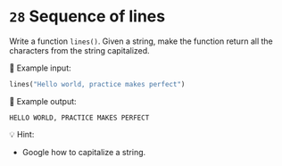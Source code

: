 # `28` Sequence of lines

Write a function `lines()`. Given a string, make the function return all the characters from the string capitalized.

📎 Example input:

```py
lines("Hello world, practice makes perfect")
```

📎 Example output:

```text
HELLO WORLD, PRACTICE MAKES PERFECT
```

💡 Hint:

+ Google how to capitalize a string.
